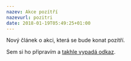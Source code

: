 ```yaml
---
nazev: Akce pozítří
nazevurl: pozitri
date: 2018-01-19T05:49:25+01:00
---
```

Nový článek o akci, která se bude konat pozítří.

Sem si ho připravím a [takhle vypadá odkaz](http://www.sokol.cz).
